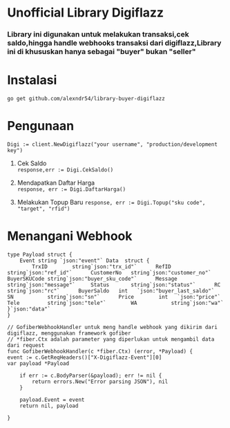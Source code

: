# Unofficial Library Digiflazz

### Library ini digunakan untuk melakukan transaksi,cek saldo,hingga handle webhooks transaksi dari digiflazz,Library ini di khususkan hanya sebagai "buyer" bukan "seller"

# Instalasi

`go get github.com/alexndr54/library-buyer-digiflazz`

# Pengunaan

`Digi := client.NewDigiflazz("your username", "production/development key")  `

1. Cek Saldo  
   `response,err := Digi.CekSaldo()`

2. Mendapatkan Daftar Harga  
   `response, err := Digi.DaftarHarga()`

3. Melakukan Topup Baru
   `response, err := Digi.Topup("sku code", "target", "rfid")`

# Menangani Webhook

```
type Payload struct {
	Event string `json:"event"`	Data  struct {
		TrxID        string`json:"trx_id"`		RefID        string`json:"ref_id"`		CustomerNo   string`json:"customer_no"`		BuyerSKUCode string`json:"buyer_sku_code"`		Message      string`json:"message"`		Status       string`json:"status"`		RC           string`json:"rc"`		BuyerSaldo   int   `json:"buyer_last_saldo"`		SN           string`json:"sn"`		Price        int   `json:"price"`		Tele         string`json:"tele"`		WA           string`json:"wa"`	}`json:"data"`
}

// GofiberWebhookHandler untuk meng handle webhook yang dikirim dari digiflazz, menggunakan framework gofiber
// *fiber.Ctx adalah parameter yang diperlukan untuk mengambil data dari request
func GofiberWebhookHandler(c *fiber.Ctx) (error, *Payload) {
event := c.GetReqHeaders()["X-Digiflazz-Event"][0]
var payload *Payload

    if err := c.BodyParser(&payload); err != nil {
    	return errors.New("Error parsing JSON"), nil
    }

    payload.Event = event
    return nil, payload

}
```
